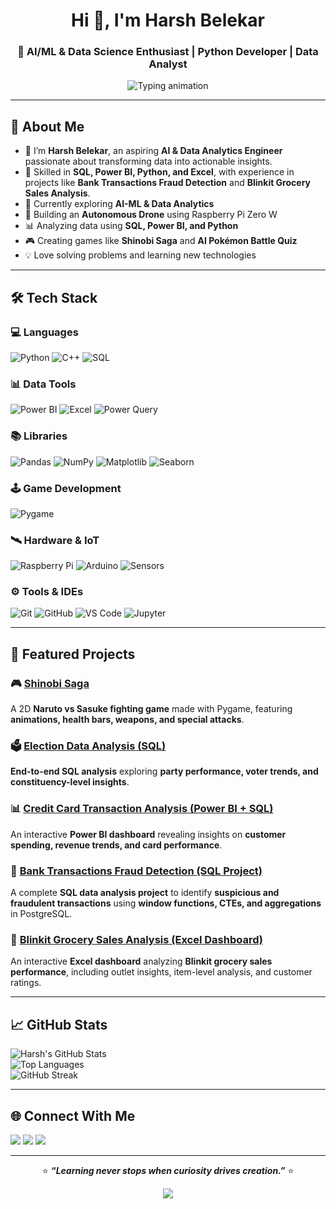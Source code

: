 
<!-- 🌟 GitHub Profile README - Harsh Belekar -->

<h1 align="center">Hi 👋, I'm Harsh Belekar</h1>

<h3 align="center">🚀 AI/ML & Data Science Enthusiast | Python Developer | Data Analyst</h3>

<p align="center">
  <img src="https://readme-typing-svg.herokuapp.com?font=Fira+Code&pause=1000&color=2ED3EA&center=true&vCenter=true&width=600&lines=AI%2FML+Engineer+in+Progress+🤖;Data+Analyst+%7C+Python+Developer+%7C+SQL+Expert;Building+Smart+Apps+and+Analytical+Dashboards+📊;Exploring+AI+and+Data+for+Real-World+Impact+🚀" alt="Typing animation" />
</p>

---

## 💼 About Me  

- 👋 I’m **Harsh Belekar**, an aspiring **AI & Data Analytics Engineer** passionate about transforming data into actionable insights.  
- 🧠 Skilled in **SQL, Power BI, Python, and Excel**, with experience in projects like **Bank Transactions Fraud Detection** and **Blinkit Grocery Sales Analysis**.
- 🎯 Currently exploring **AI-ML & Data Analytics**  
- 🤖 Building an **Autonomous Drone** using Raspberry Pi Zero W  
- 📊 Analyzing data using **SQL, Power BI, and Python**  
- 🎮 Creating games like **Shinobi Saga** and **AI Pokémon Battle Quiz**  
- 💡 Love solving problems and learning new technologies  


---

## 🛠️ Tech Stack  

### 💻 Languages
![Python](https://img.shields.io/badge/Python-3776AB?style=plastic&logo=python&logoColor=white) ![C++](https://img.shields.io/badge/C++-00599C?style=plastic&logo=cplusplus&logoColor=white) ![SQL](https://img.shields.io/badge/SQL-336791?style=plastic&logo=postgresql&logoColor=white)

### 📊 Data Tools  

![Power BI](https://img.shields.io/badge/PowerBI-F2C811?style=plastic&logo=powerbi&logoColor=black) ![Excel](https://img.shields.io/badge/Excel-217346?style=plastic&logo=microsoftexcel&logoColor=white) ![Power Query](https://img.shields.io/badge/Power_Query-normalgreen?style=plastic&logo=microsoftpowerquery&logoColor=white)


### 📚 Libraries  

![Pandas](https://img.shields.io/badge/Pandas-150458?style=plastic&logo=pandas&logoColor=white) ![NumPy](https://img.shields.io/badge/NumPy-013243?style=plastic&logo=numpy&logoColor=white) ![Matplotlib](https://img.shields.io/badge/Matplotlib-005A9C?style=plastic&logo=plotly&logoColor=white) ![Seaborn](https://img.shields.io/badge/Seaborn-4B8BBE?style=plastic&logo=python&logoColor=white)

### 🕹️ Game Development  

![Pygame](https://img.shields.io/badge/Pygame-306998?style=plastic&logo=python&logoColor=white)

### 🛰️ Hardware & IoT  

![Raspberry Pi](https://img.shields.io/badge/Raspberry%20Pi-normalgreen?style=plastic&logo=raspberrypi&logoColor=white) ![Arduino](https://img.shields.io/badge/Arduino-00979D?style=plastic&logo=arduino&logoColor=white) ![Sensors](https://img.shields.io/badge/Sensors-00897B?style=plastic)

### ⚙️ Tools & IDEs  

![Git](https://img.shields.io/badge/Git-F05032?style=plastic&logo=git&logoColor=white) ![GitHub](https://img.shields.io/badge/GitHub-181717?style=plastic&logo=github&logoColor=white) ![VS Code](https://img.shields.io/badge/VS_Code-0078D4?style=plastic&logo=visualstudiocode&logoColor=white) ![Jupyter](https://img.shields.io/badge/Jupyter-F37626?style=plastic&logo=jupyter&logoColor=white)

---

## 🚀 Featured Projects  

### 🎮 [Shinobi Saga](https://github.com/Harsh-Belekar/Shinobi-Saga)  
A 2D **Naruto vs Sasuke fighting game** made with Pygame, featuring **animations, health bars, weapons, and special attacks**.  

### 🗳️ [Election Data Analysis (SQL)](https://github.com/Harsh-Belekar/Election-Data-Analysis-SQL)  
**End-to-end SQL analysis** exploring **party performance, voter trends, and constituency-level insights**.  

### 📊 [Credit Card Transaction Analysis (Power BI + SQL)](https://github.com/Harsh-Belekar/Credit-Card-Transaction-Analysis-Power-BI)  
An interactive **Power BI dashboard** revealing insights on **customer spending, revenue trends, and card performance**.

### 🏦 [Bank Transactions Fraud Detection (SQL Project)](https://github.com/Harsh-Belekar/Bank-Transactions-Fraud-Detection-SQL-Project)  
A complete **SQL data analysis project** to identify **suspicious and fraudulent transactions** using **window functions, CTEs, and aggregations** in PostgreSQL.  

### 🛒 [Blinkit Grocery Sales Analysis (Excel Dashboard)](https://github.com/Harsh-Belekar/Blinkit-Grocery-Sales-Analysis-Excel)  
An interactive **Excel dashboard** analyzing **Blinkit grocery sales performance**, including outlet insights, item-level analysis, and customer ratings.  

---

## 📈 GitHub Stats  

![Harsh's GitHub Stats](https://github-readme-stats.vercel.app/api?username=Harsh-Belekar&show_icons=true&theme=tokyonight)  
![Top Languages](https://github-readme-stats.vercel.app/api/top-langs/?username=Harsh-Belekar&layout=compact&theme=tokyonight)  
![GitHub Streak](https://github-readme-streak-stats.herokuapp.com/?user=Harsh-Belekar&theme=tokyonight)

---

## 🌐 Connect With Me  

<a href="mailto:harshbelekar74@gmail.com"><img src="https://img.shields.io/badge/Email-harshbelekar74%40gmail.com-red?style=plastic&logo=gmail"/></a>
<a href="https://www.linkedin.com/in/harshbelekar"><img src="https://img.shields.io/badge/LinkedIn-Connect-blue?style=plastic&logo=linkedin"/></a>
<a href="https://github.com/Harsh-Belekar"><img src="https://img.shields.io/badge/GitHub-Follow-black?style=plastic&logo=github"/></a>

---

<p align="center">
  ⭐ <b><i>“Learning never stops when curiosity drives creation.”</b></i> ⭐
</p>

<p align="center">
  <img src="https://capsule-render.vercel.app/api?type=waving&color=2ED3EA&height=150&section=footer"/>

</p>

